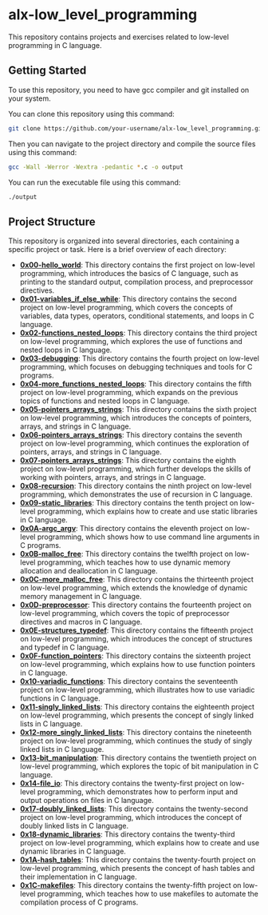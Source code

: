 # alx-low_level_programming

This repository contains projects and exercises related to low-level programming in C language.

## Getting Started

To use this repository, you need to have gcc compiler and git installed on your system.

You can clone this repository using this command:

```bash
git clone https://github.com/your-username/alx-low_level_programming.git
```

Then you can navigate to the project directory and compile the source files using this command:

```bash
gcc -Wall -Werror -Wextra -pedantic *.c -o output
 ```

You can run the executable file using this command:

```bash
./output
 ```

## Project Structure

This repository is organized into several directories, each containing a specific project or task. Here is a brief overview of each directory:

- [**0x00-hello_world**](https://github.com/Samia8Asim/alx-low_level_programming/tree/master/0x00-hello_world): This directory contains the first project on low-level programming, which introduces the basics of C language, such as printing to the standard output, compilation process, and preprocessor directives.
- [**0x01-variables_if_else_while**](https://github.com/Samia8Asim/alx-low_level_programming/tree/master/0x01-variables_if_else_while): This directory contains the second project on low-level programming, which covers the concepts of variables, data types, operators, conditional statements, and loops in C language.
- [**0x02-functions_nested_loops**](https://github.com/Samia8Asim/alx-low_level_programming/tree/master/0x02-functions_nested_loops): This directory contains the third project on low-level programming, which explores the use of functions and nested loops in C language.
- [**0x03-debugging**](https://github.com/Samia8Asim/alx-low_level_programming/tree/master/0x03-debugging): This directory contains the fourth project on low-level programming, which focuses on debugging techniques and tools for C programs.
- [**0x04-more_functions_nested_loops**](https://github.com/Samia8Asim/alx-low_level_programming/tree/master/0x04-more_functions_nested_loops): This directory contains the fifth project on low-level programming, which expands on the previous topics of functions and nested loops in C language.
- [**0x05-pointers_arrays_strings**](https://github.com/Samia8Asim/alx-low_level_programming/tree/master/0x05-pointers_arrays_strings): This directory contains the sixth project on low-level programming, which introduces the concepts of pointers, arrays, and strings in C language.
- [**0x06-pointers_arrays_strings**](https://github.com/Samia8Asim/alx-low_level_programming/tree/master/0x06-pointers_arrays_strings): This directory contains the seventh project on low-level programming, which continues the exploration of pointers, arrays, and strings in C language.
- [**0x07-pointers_arrays_strings**](https://github.com/Samia8Asim/alx-low_level_programming/tree/master/0x07-pointers_arrays_strings): This directory contains the eighth project on low-level programming, which further develops the skills of working with pointers, arrays, and strings in C language.
- [**0x08-recursion**](https://github.com/Samia8Asim/alx-low_level_programming/tree/master/0x08-recursion): This directory contains the ninth project on low-level programming, which demonstrates the use of recursion in C language.
- [**0x09-static_libraries**](https://github.com/Samia8Asim/alx-low_level_programming/tree/master/0x09-static_libraries): This directory contains the tenth project on low-level programming, which explains how to create and use static libraries in C language.
- [**0x0A-argc_argv**](https://github.com/Samia8Asim/alx-low_level_programming/tree/master/0x0A-argc_argv): This directory contains the eleventh project on low-level programming, which shows how to use command line arguments in C programs.
- [**0x0B-malloc_free**](https://github.com/Samia8Asim/alx-low_level_programming/tree/master/0x0B-malloc_free): This directory contains the twelfth project on low-level programming, which teaches how to use dynamic memory allocation and deallocation in C language.
- [**0x0C-more_malloc_free**](https://github.com/Samia8Asim/alx-low_level_programming/tree/master/0x0C-more_malloc_free): This directory contains the thirteenth project on low-level programming, which extends the knowledge of dynamic memory management in C language.
- [**0x0D-preprocessor**](https://github.com/Samia8Asim/alx-low_level_programming/tree/master/0x0D-preprocessor): This directory contains the fourteenth project on low-level programming, which covers the topic of preprocessor directives and macros in C language.
- [**0x0E-structures_typedef**](https://github.com/Samia8Asim/alx-low_level_programming/tree/master/0x0E-structures_typedef): This directory contains the fifteenth project on low-level programming, which introduces the concept of structures and typedef in C language.
- [**0x0F-function_pointers**](https://github.com/Samia8Asim/alx-low_level_programming/tree/master/0x0F-function_pointers): This directory contains the sixteenth project on low-level programming, which explains how to use function pointers in C language.
- [**0x10-variadic_functions**](https://github.com/Samia8Asim/alx-low_level_programming/tree/master/0x10-variadic_functions): This directory contains the seventeenth project on low-level programming, which illustrates how to use variadic functions in C language.
- [**0x11-singly_linked_lists**](https://github.com/Samia8Asim/alx-low_level_programming/tree/master/0x12-singly_linked_lists): This directory contains the eighteenth project on low-level programming, which presents the concept of singly linked lists in C language.
- [**0x12-more_singly_linked_lists**](https://github.com/Samia8Asim/alx-low_level_programming/tree/master/0x13-more_singly_linked_lists): This directory contains the nineteenth project on low-level programming, which continues the study of singly linked lists in C language.
- [**0x13-bit_manipulation**](https://github.com/Samia8Asim/alx-low_level_programming/tree/master/0x14-bit_manipulation): This directory contains the twentieth project on low-level programming, which explores the topic of bit manipulation in C language.
- [**0x14-file_io**](https://github.com/Samia8Asim/alx-low_level_programming/tree/master/0x15-file_io): This directory contains the twenty-first project on low-level programming, which demonstrates how to perform input and output operations on files in C language.
- [**0x17-doubly_linked_lists**](https://github.com/Samia8Asim/alx-low_level_programming/tree/master/0x17-doubly_linked_lists): This directory contains the twenty-second project on low-level programming, which introduces the concept of doubly linked lists in C language.
- [**0x18-dynamic_libraries**](https://github.com/Samia8Asim/alx-low_level_programming/tree/master/0x18-dynamic_libraries): This directory contains the twenty-third project on low-level programming, which explains how to create and use dynamic libraries in C language.
- [**0x1A-hash_tables**](https://github.com/Samia8Asim/alx-low_level_programming/tree/master/0x1A-hash_tables): This directory contains the twenty-fourth project on low-level programming, which presents the concept of hash tables and their implementation in C language.
- [**0x1C-makefiles**](https://github.com/Samia8Asim/alx-low_level_programming/tree/master/0x1C-makefiles): This directory contains the twenty-fifth project on low-level programming, which teaches how to use makefiles to automate the compilation process of C programs.

